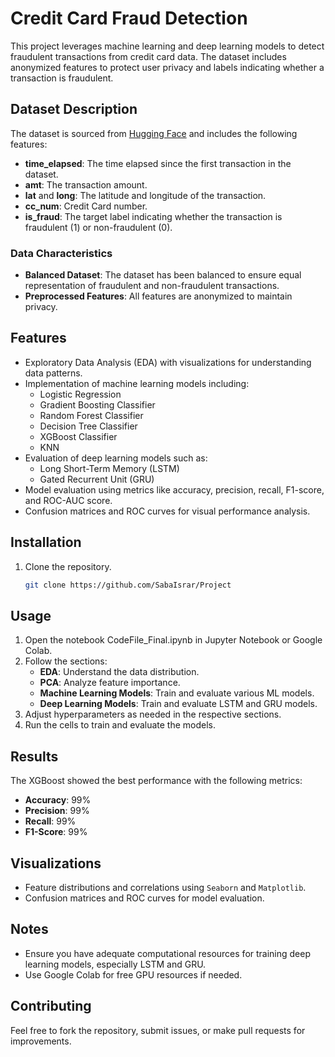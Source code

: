 
# Credit Card Fraud Detection

This project leverages machine learning and deep learning models to detect fraudulent transactions from credit card data. The dataset includes anonymized features to protect user privacy and labels indicating whether a transaction is fraudulent.

## Dataset Description
The dataset is sourced from [Hugging Face](https://huggingface.co/datasets/tanzuhuggingface/creditcardfraudtraining) and includes the following features:
- **time_elapsed**: The time elapsed since the first transaction in the dataset.
- **amt**: The transaction amount.
- **lat** and **long**: The latitude and longitude of the transaction.
- **cc_num**: Credit Card number.
- **is_fraud**: The target label indicating whether the transaction is fraudulent (1) or non-fraudulent (0).

### Data Characteristics
- **Balanced Dataset**: The dataset has been balanced to ensure equal representation of fraudulent and non-fraudulent transactions.
- **Preprocessed Features**: All features are anonymized to maintain privacy.

## Features
- Exploratory Data Analysis (EDA) with visualizations for understanding data patterns.
- Implementation of machine learning models including:
  - Logistic Regression
  - Gradient Boosting Classifier
  - Random Forest Classifier
  - Decision Tree Classifier
  - XGBoost Classifier
  - KNN
- Evaluation of deep learning models such as:
  - Long Short-Term Memory (LSTM)
  - Gated Recurrent Unit (GRU)
- Model evaluation using metrics like accuracy, precision, recall, F1-score, and ROC-AUC score.
- Confusion matrices and ROC curves for visual performance analysis.

## Installation
1. Clone the repository.
   ```bash
   git clone https://github.com/SabaIsrar/Project
   ```

## Usage
1. Open the notebook CodeFile_Final.ipynb in Jupyter Notebook or Google Colab.
2. Follow the sections:
   - **EDA**: Understand the data distribution.
   - **PCA**: Analyze feature importance.
   - **Machine Learning Models**: Train and evaluate various ML models.
   - **Deep Learning Models**: Train and evaluate LSTM and GRU models.
3. Adjust hyperparameters as needed in the respective sections.
4. Run the cells to train and evaluate the models.

## Results
The XGBoost  showed the best performance with the following metrics:
- **Accuracy**: 99%
- **Precision**: 99%
- **Recall**: 99%
- **F1-Score**: 99%

## Visualizations
- Feature distributions and correlations using `Seaborn` and `Matplotlib`.
- Confusion matrices and ROC curves for model evaluation.

## Notes
- Ensure you have adequate computational resources for training deep learning models, especially LSTM and GRU.
- Use Google Colab for free GPU resources if needed.

## Contributing
Feel free to fork the repository, submit issues, or make pull requests for improvements.
